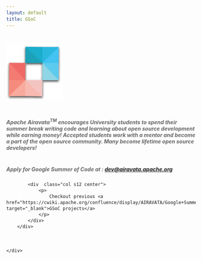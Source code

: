 ```yaml
---
layout: default
title: GSoC
---
```


<!--Hero-->
<div class="section no-pad-bot" id="gsoc-banner">
    <div class="container">
        <h1 class="center">
            <img src="assets/img/airavata-logo-shadow.png" style="width:30%;"/>
        </h1>
    </div>
</div>

<!--Intro and service-->
<style type="text/css">
    .row img{
        margin:40px 0;
    }
    .row h5{
        margin-top:40px;
        color:#666;
    }
</style>
<div class="section">
    <div class="container">
        <div class="row">
            <div  class="col s12center">
                <h5 class="center">
                    Apache Airavata<sup>TM</sup> encourages University students to spend their summer break writing code and learning about open source development while earning money! Accepted students work with a mentor and become a part of the open source community. Many become lifetime open source developers!
                </h5>
            </div>
        </div>
        <div class="row">
            <h5>Apply for Google Summer of Code at : <a href="mailto:dev@airavata.apache.org">dev@airavata.apache.org</a></h5>
            <div class="divider"></div>

            <div  class="col s12 center">
                <p>
                    Checkout previous <a href="https://cwiki.apache.org/confluence/display/AIRAVATA/Google+Summer+of+Code" target="_blank">GSoC projects</a>
                </p>
            </div>
        </div>
               


    </div>
</div>


